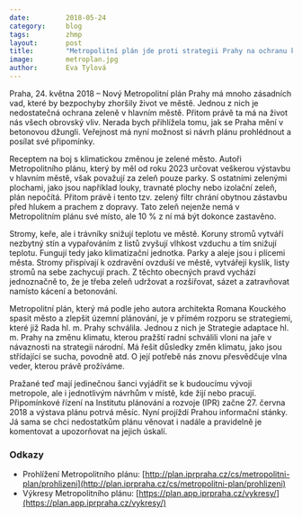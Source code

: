 ```yaml
---
date:         2018-05-24
category:     blog
tags:         zhmp
layout:       post
title:        "Metropolitní plán jde proti strategii Prahy na ochranu klimatu. Má se kácet zeleň a zastavět 10 % Prahy" 
image:        metroplan.jpg
author:       Eva Tylová
---
```


Praha, 24. května 2018 – Nový Metropolitní plán Prahy má mnoho zásadních vad, které by bezpochyby zhoršily život ve městě. Jednou z nich je nedostatečná ochrana zeleně v hlavním městě. Přitom právě ta má na život nás všech obrovský vliv. Nerada bych přihlížela tomu, jak se Praha mění v betonovou džungli. Veřejnost má nyní možnost si návrh plánu prohlédnout a posílat své připomínky.

Receptem na boj s klimatickou změnou je zelené město. Autoři Metropolitního plánu, který by měl od roku 2023 určovat veškerou výstavbu v hlavním městě, však považují za zeleň pouze parky. S ostatními zelenými plochami, jako jsou například louky, travnaté plochy nebo izolační zeleň, plán nepočítá. Přitom právě i tento tzv.  zelený filtr chrání obytnou zástavbu před hlukem a prachem z dopravy. Tato zeleň nejenže nemá v Metropolitním plánu své místo, ale 10 % z ní má být dokonce zastavěno.

Stromy, keře, ale i trávníky snižují teplotu ve městě. Koruny stromů vytváří nezbytný stín a vypařováním z listů zvyšují vlhkost vzduchu a tím snižují teplotu. Fungují tedy jako klimatizační jednotka. Parky a aleje jsou i plícemi města. Stromy přispívají k ozdravění ovzduší ve městě, vytvářejí kyslík, listy stromů na sebe zachycují prach. Z těchto obecných pravd vychází jednoznačně to, že je třeba zeleň udržovat a rozšiřovat, sázet a zatravňovat namísto kácení a betonování.

Metropolitní plán, který má podle jeho autora architekta Romana Kouckého spasit město a zlepšit územní plánování, je v přímém rozporu se strategiemi, které již Rada hl. m. Prahy schválila. Jednou z nich je Strategie adaptace hl. m. Prahy na změnu klimatu, kterou pražští radní schválili vloni na jaře v návaznosti na strategii národní. Má řešit důsledky změn klimatu, jako jsou střídající se sucha, povodně atd. O její potřebě nás znovu přesvědčuje vlna veder, kterou právě prožíváme.

Pražané teď mají jedinečnou šanci vyjádřit se k budoucímu vývoji metropole, ale i jednotlivým návrhům v místě, kde žijí nebo pracují. Připomínkové řízení na Institutu plánování a rozvoje (IPR) začne 27. června 2018 a výstava plánu potrvá měsíc. Nyní projíždí Prahou informační stánky. Já sama se chci nedostatkům plánu věnovat i nadále a pravidelně je komentovat a upozorňovat na jejich úskalí.

### Odkazy

* Prohlížení Metropolitního plánu: [http://plan.iprpraha.cz/cs/metropolitni-plan/prohlizeni](http://plan.iprpraha.cz/cs/metropolitni-plan/prohlizeni) 
* Výkresy Metropolitního plánu: [https://plan.app.iprpraha.cz/vykresy/](https://plan.app.iprpraha.cz/vykresy/)

